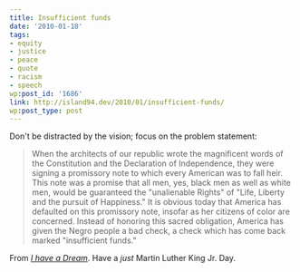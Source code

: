 ```yaml
---
title: Insufficient funds
date: '2010-01-18'
tags:
- equity
- justice
- peace
- quote
- racism
- speech
wp:post_id: '1686'
link: http://island94.dev/2010/01/insufficient-funds/
wp:post_type: post
---
```


Don't be distracted by the vision; focus on the problem statement:
<blockquote>When the architects of our republic wrote the magnificent words of the Constitution and the Declaration of Independence, they were signing a promissory note to which every American was to fall heir. This note was a promise that all men, yes, black men as well as white men, would be guaranteed the "unalienable Rights" of "Life, Liberty and the pursuit of Happiness." It is obvious today that America has defaulted on this promissory note, insofar as her citizens of color are concerned. Instead of honoring this sacred obligation, America has given the Negro people a bad check, a check which has come back marked "insufficient funds."</blockquote>
From <a href="http://en.wikipedia.org/wiki/I_Have_a_Dream"><em>I have a Dream</em></a>. Have a <em>just</em> Martin Luther King Jr. Day.
